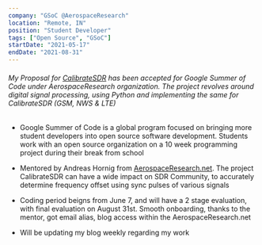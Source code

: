 ```yaml
---
company: "GSoC @AerospaceResearch"
location: "Remote, IN"
position: "Student Developer"
tags: ["Open Source", "GSoC"]
startDate: "2021-05-17"
endDate: "2021-08-31"
---
```


###### My Proposal for <a href="https://summerofcode.withgoogle.com/projects/#5561974626189312" target="_blank">CalibrateSDR</a> has been accepted for Google Summer of Code under AerospaceResearch organization. The project revolves around digital signal processing, using Python and implementing the same for CalibrateSDR (GSM, NWS & LTE)</p>

* Google Summer of Code is a global program focused on bringing more student developers into open source software development. Students work with an open source organization on a 10 week programming project during their break from school</p>

* Mentored by Andreas Hornig from <a href="https://AerospaceResearch.net" target="_blank">AerospaceResearch.net</a>. The project CalibrateSDR can have a wide impact on SDR Community, to accurately determine frequency offset using sync pulses of various signals</p>

* Coding period beigns from June 7, and will have a 2 stage evaluation, with final evaluation on August 31st. Smooth onboarding, thanks to the mentor, got email alias, blog access within the AerospaceResearch.net</p>

* Will be updating my blog weekly regarding my work</p>